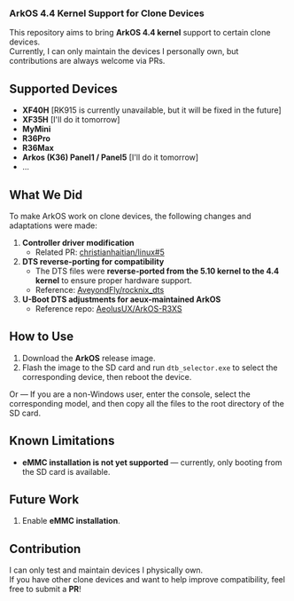 ### ArkOS 4.4 Kernel Support for Clone Devices

This repository aims to bring **ArkOS 4.4 kernel** support to certain clone devices.  
Currently, I can only maintain the devices I personally own, but contributions are always welcome via PRs.

## Supported Devices

- **XF40H** [RK915 is currently unavailable, but it will be fixed in the future]
- **XF35H** [I'll do it tomorrow]
- **MyMini**
- **R36Pro**
- **R36Max**
- **Arkos (K36) Panel1 / Panel5** [I'll do it tomorrow]
- ...

## What We Did

To make ArkOS work on clone devices, the following changes and adaptations were made:

1. **Controller driver modification**
   - Related PR: [christianhaitian/linux#5](https://github.com/christianhaitian/linux/pull/5)
2. **DTS reverse-porting for compatibility**
   - The DTS files were **reverse-ported from the 5.10 kernel to the 4.4 kernel** to ensure proper hardware support.
   - Reference: [AveyondFly/rocknix_dts](https://github.com/AveyondFly/rocknix_dts/tree/main/3326/arkos_4.4_dts)
3. **U-Boot DTS adjustments for aeux-maintained ArkOS**
   - Reference repo: [AeolusUX/ArkOS-R3XS](https://github.com/AeolusUX/ArkOS-R3XS)

## How to Use

1. Download the **ArkOS** release image.
2. Flash the image to the SD card and run `dtb_selector.exe` to select the corresponding device, then reboot the device.

Or —
If you are a non-Windows user, enter the console, select the corresponding model, and then copy all the files to the root directory of the SD card.

## Known Limitations

- **eMMC installation is not yet supported** — currently, only booting from the SD card is available.

## Future Work

1. Enable **eMMC installation**.

## Contribution

I can only test and maintain devices I physically own.  
If you have other clone devices and want to help improve compatibility, feel free to submit a **PR**!

